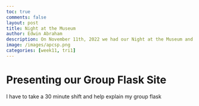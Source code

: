 ```yaml
---
toc: true
comments: false
layout: post
title: Night at the Museum
author: Edwin Abraham
description: On November 11th, 2022 we had our Night at the Museum and this is the blog post about how it went and what I saw
image: /images/apcsp.png
categories: [week11, tri1]
---
```


# Presenting our Group Flask Site
I have to take a 30 minute shift and help explain my group flask